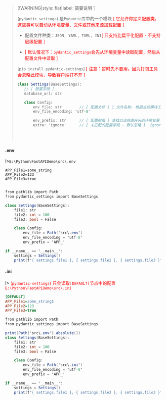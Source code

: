 <br/>

>[!WARNING|style: flat|label: 简要说明 ]
>
>(`pydantic_settings`) 是`Pydantic`库中的一个模块 <span style='color:red'>[ 它允许你定义配置类，这些类可以自动从环境变量、文件或其他来源加载配置 ]</span>
>
>- 配置文件种类：`JSON, YAML, TOML, INI`<span style='color:red'>[ 只支持比扁平化配置 - 不支持层级配置 ]</span>
>
>- <span style='color:red'>[ 默认情况下：`pydantic_settings`会先从环境变量中读取配置，然后从配置文件中读取 ]</span>
>
>  [`pip install pydantic-settings`] <span style='color:red'>[ 注意：暂时先不要用，因为打包工具会忽略此模块，导致客户端打不开 ]</span>
>
>
>```csharp
>class Settings(BaseSettings):
>    // [ 配置字段 ]
>    database_url: str
>
>    class Config:
>        env_file: str        // [ 配置文件 ] 1.文件名称: 根据当前模块工作目录查找, 2.文件相对路径 | 绝对路径 
>        env_file_encoding: 'utf-8'
>
>        env_prefix: str      // [ 配置前缀 ] 查找以该前缀开头的环境变量 ( 并将其映射到配置字段中 )
>        extra: 'ignore'      // [ 未匹配的配置字段 - 默认忽略 ] 'ignore'、'allow'、'forbid'
>
>
>
>```
>
>
>
><br/>

<!-- tabs:start -->

#### **.env**

!>`E:\Python\FastAPIDemo\src\.env`

```env
APP_File1=some_string
APP_File2=123
APP_File3=true


```

```csharp
from pathlib import Path
from pydantic_settings import BaseSettings

class Settings(BaseSettings):
	file1: str
	file2: int = 100
	file3: bool = False

	class Config:
		env_file = Path('src\.env')
		env_file_encoding = 'utf-8'
		env_prefix = 'APP_'

if __name__ == '__main__':
	settings = Settings()
	print(f"{ settings.file1 }, { settings.file2 }, { settings.file3 }")


```



#### **.ini**

!> <span style='color:red'>(`pydantic-settings`) 只会读取`[DEFAULT]`节点中的配置`E:\Python\FastAPIDemo\src\.ini`</span>

```ini
[DEFAULT]
APP_File1=some_string1
APP_File2=123
APP_File3=true


```

```csharp
from pathlib import Path
from pydantic_settings import BaseSettings

print(Path('src\.env').absolute())
class Settings(BaseSettings):
	file1: str
	file2: int = 100
	file3: bool = False

	class Config:
		env_file = Path('src\.ini')
		env_file_encoding = 'utf-8'
		env_prefix = 'APP_'

if __name__ == '__main__':
	settings = Settings()
	print(f"{ settings.file1 }, { settings.file2 }, { settings.file3 }")
        
        
```



<!-- tabs:end -->
